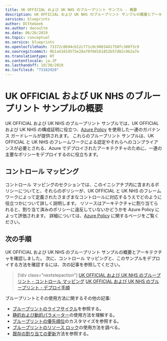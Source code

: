 ```yaml
---
title: UK OFFICIAL および UK NHS のブループリント サンプル - 概要
description: UK OFFICIAL および UK NHS のブループリント サンプルの概要とアーキテクチャ。 このブループリント サンプルは、お客様が特定のコントロールを評価するのに役立ちます。
services: blueprints
author: DCtheGeek
ms.author: dacoulte
ms.date: 06/26/2019
ms.topic: conceptual
ms.service: blueprints
ms.openlocfilehash: 73372c0b94cb12c771c0c9003441750fc380f3c9
ms.sourcegitcommit: 0b1a4101d575e28af0f0d161852b57d82c9b2a7e
ms.translationtype: HT
ms.contentlocale: ja-JP
ms.lasthandoff: 10/30/2019
ms.locfileid: "73162920"
---
```

# <a name="overview-of-the-uk-official-and-uk-nhs-blueprint-samples"></a>UK OFFICIAL および UK NHS のブループリント サンプルの概要

UK OFFICIAL および UK NHS のブループリント サンプルでは、UK OFFICIAL および UK NHS の構成証明に役立つ、[Azure Policy](../../../policy/overview.md) を使用した一連のガバナンス ガードレールが提供されます。 これらのブループリント サンプルは、UK OFFICIAL と UK NHS のフレームワークによる認定やそれらへのコンプライアンスが必要とされる、Azure でデプロイされたアーキテクチャのために、一連の主要なポリシーをデプロイするのに役立ちます。

## <a name="control-mapping"></a>コントロール マッピング

コントロール マッピングのセクションでは、このイニシアチブ内に含まれるポリシーについてと、それらのポリシーが、UK OFFICIAL と UK NHS のフレームワークによって定義されたさまざまなコントロールに対応するうえでどのように役立つかについて詳しく説明します。 リソースはアーキテクチャに割り当てられると、割り当て済みのポリシーに違反していないかどうかを Azure Policy によって評価されます。 詳細については、[Azure Policy](../../../policy/overview.md) に関するページをご覧ください。

## <a name="next-steps"></a>次の手順

UK OFFICIAL および UK NHS のブループリント サンプルの概要とアーキテクチャを確認しました。 次に、コントロール マッピングと、このサンプルをデプロイする方法を確認するには、次の記事を参照してください。

> [!div class="nextstepaction"]
> [UK OFFICIAL および UK NHS のブループリント - コントロール マッピング](./control-mapping.md)
> [UK OFFICIAL および UK NHS のブループリント - デプロイ手順](./deploy.md)

ブループリントとその使用方法に関するその他の記事:

- [ブループリントのライフサイクル](../../concepts/lifecycle.md)を参照する。
- [静的および動的パラメーター](../../concepts/parameters.md)の使用方法を理解する。
- [ブループリントの優先順位](../../concepts/sequencing-order.md)のカスタマイズを参照する。
- [ブループリントのリソース ロック](../../concepts/resource-locking.md)の使用方法を調べる。
- [既存の割り当ての更新](../../how-to/update-existing-assignments.md)方法を参照する。
